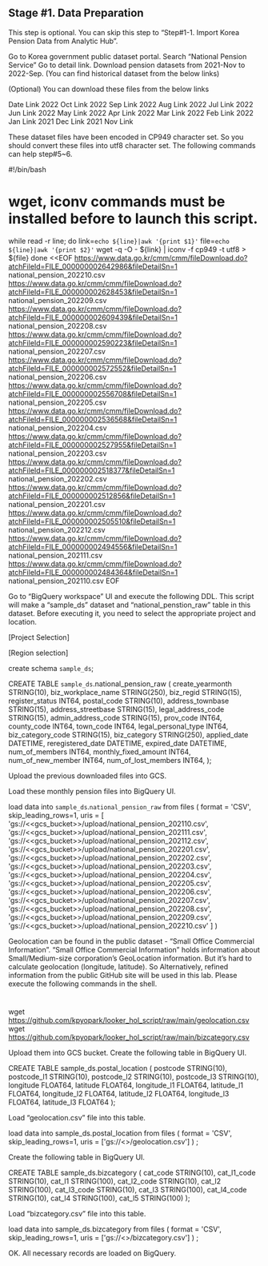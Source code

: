 ## Stage #1. Data Preparation

This step is optional. You can skip this step to “Step#1-1. Import Korea Pension Data from Analytic Hub”.

Go to Korea government public dataset portal. 
Search “National Pension Service”
Go to detail link.
Download pension datasets from 2021-Nov to 2022-Sep.
(You can find historical dataset from the below links)

(Optional) You can download these files from the below links

Date
Link
2022 Oct
Link
2022 Sep
Link
2022 Aug
Link
2022 Jul
Link
2022 Jun
Link
2022 May
Link
2022 Apr
Link
2022 Mar
Link
2022 Feb
Link
2022 Jan
Link
2021 Dec
Link
2021 Nov
Link


These dataset files have been encoded in CP949 character set. So you should convert these files into utf8 character set. The following commands can help step#5~6.


#!/bin/bash
#
# wget, iconv commands must be installed before to launch this script.
while read -r line; do
 link=`echo ${line}|awk '{print $1}'`
 file=`echo ${line}|awk '{print $2}'`
 wget -q -O - ${link} | iconv -f cp949 -t utf8 > ${file}
done <<EOF
https://www.data.go.kr/cmm/cmm/fileDownload.do?atchFileId=FILE_000000002642986&fileDetailSn=1 national_pension_202210.csv
https://www.data.go.kr/cmm/cmm/fileDownload.do?atchFileId=FILE_000000002628453&fileDetailSn=1 national_pension_202209.csv
https://www.data.go.kr/cmm/cmm/fileDownload.do?atchFileId=FILE_000000002609439&fileDetailSn=1 national_pension_202208.csv
https://www.data.go.kr/cmm/cmm/fileDownload.do?atchFileId=FILE_000000002590223&fileDetailSn=1 national_pension_202207.csv
https://www.data.go.kr/cmm/cmm/fileDownload.do?atchFileId=FILE_000000002572552&fileDetailSn=1 national_pension_202206.csv
https://www.data.go.kr/cmm/cmm/fileDownload.do?atchFileId=FILE_000000002556708&fileDetailSn=1 national_pension_202205.csv
https://www.data.go.kr/cmm/cmm/fileDownload.do?atchFileId=FILE_000000002536568&fileDetailSn=1 national_pension_202204.csv
https://www.data.go.kr/cmm/cmm/fileDownload.do?atchFileId=FILE_000000002527955&fileDetailSn=1 national_pension_202203.csv
https://www.data.go.kr/cmm/cmm/fileDownload.do?atchFileId=FILE_000000002518377&fileDetailSn=1 national_pension_202202.csv
https://www.data.go.kr/cmm/cmm/fileDownload.do?atchFileId=FILE_000000002512856&fileDetailSn=1 national_pension_202201.csv
https://www.data.go.kr/cmm/cmm/fileDownload.do?atchFileId=FILE_000000002505510&fileDetailSn=1 national_pension_202212.csv
https://www.data.go.kr/cmm/cmm/fileDownload.do?atchFileId=FILE_000000002494556&fileDetailSn=1 national_pension_202111.csv
https://www.data.go.kr/cmm/cmm/fileDownload.do?atchFileId=FILE_000000002484364&fileDetailSn=1 national_pension_202110.csv
EOF
 




Go to “BigQuery workspace” UI and execute the following DDL. This script will make a “sample_ds” dataset and “national_penstion_raw” table in this dataset. Before executing it, you need to select the appropriate project and location.

[Project Selection]


[Region selection]


create schema `sample_ds`;

CREATE TABLE `sample_ds`.national_pension_raw (
	create_yearmonth STRING(10),
	biz_workplace_name STRING(250),
	biz_regid STRING(15),
	register_status INT64,
	postal_code STRING(10),
	address_townbase STRING(15),
	address_streetbase STRING(15),
	legal_address_code STRING(15),
	admin_address_code STRING(15),
	prov_code INT64,
	county_code INT64,
	town_code INT64,
	legal_personal_type INT64,
	biz_category_code STRING(15),
	biz_category STRING(250),
	applied_date DATETIME,
	reregistered_date DATETIME,
	expired_date DATETIME,
	num_of_members INT64,
	monthly_fixed_amount INT64,
	num_of_new_member INT64,
	num_of_lost_members INT64,
);

Upload the previous downloaded files into GCS.



Load these monthly pension files into BigQuery UI.


load data into `sample_ds`.`national_pension_raw`
from files (
  format = 'CSV',
  skip_leading_rows=1,
  uris = [
  'gs://<<gcs_bucket>>/upload/national_pension_202110.csv',
  'gs://<<gcs_bucket>>/upload/national_pension_202111.csv',
  'gs://<<gcs_bucket>>/upload/national_pension_202112.csv',
  'gs://<<gcs_bucket>>/upload/national_pension_202201.csv',
  'gs://<<gcs_bucket>>/upload/national_pension_202202.csv',
  'gs://<<gcs_bucket>>/upload/national_pension_202203.csv',
  'gs://<<gcs_bucket>>/upload/national_pension_202204.csv',
  'gs://<<gcs_bucket>>/upload/national_pension_202205.csv',
  'gs://<<gcs_bucket>>/upload/national_pension_202206.csv',
  'gs://<<gcs_bucket>>/upload/national_pension_202207.csv',
  'gs://<<gcs_bucket>>/upload/national_pension_202208.csv',
  'gs://<<gcs_bucket>>/upload/national_pension_202209.csv',
  'gs://<<gcs_bucket>>/upload/national_pension_202210.csv'
  ]
)



Geolocation can be found in the public dataset - “Small Office Commercial Information”. “Small Office Commercial Information” holds information about Small/Medium-size corporation’s GeoLocation information. But it’s hard to calculate geolocation (longitude, latitude). So Alternatively, refined information from the public GitHub site will be used in this lab. Please execute the following commands in the shell.


#
wget https://github.com/kpyopark/looker_hol_script/raw/main/geolocation.csv
wget https://github.com/kpyopark/looker_hol_script/raw/main/bizcategory.csv

Upload them into GCS bucket.
Create the following table in BigQuery UI.


CREATE TABLE sample_ds.postal_location (
  postcode STRING(10),
  postcode_l1 STRING(10),
  postcode_l2 STRING(10),
  postcode_l3 STRING(10),
  longitude FLOAT64,
  latitude FLOAT64,
  longitude_l1 FLOAT64,
  latitude_l1 FLOAT64,
  longitude_l2 FLOAT64,
  latitude_l2 FLOAT64,
  longitude_l3 FLOAT64,
  latitude_l3 FLOAT64
);




Load “geolocation.csv” file into this table.


load data into sample_ds.postal_location
from files (
  format = 'CSV',
  skip_leading_rows=1,
  uris = ['gs://<<gcs bucket>>/geolocation.csv']
)
;





Create the following table in BigQuery UI.


CREATE TABLE sample_ds.bizcategory (
  cat_code STRING(10),
  cat_l1_code STRING(10),
  cat_l1 STRING(100),
  cat_l2_code STRING(10),
  cat_l2 STRING(100),
  cat_l3_code STRING(10),
  cat_l3 STRING(100),
  cat_l4_code STRING(10),
  cat_l4 STRING(100),
  cat_l5 STRING(100)
);

Load “bizcategory.csv” file into this table. 


load data into sample_ds.bizcategory
from files (
  format = 'CSV',
  skip_leading_rows=1,
  uris = ['gs://<<gcs bucket>>/bizcategory.csv']
)
;

OK. All necessary records are loaded on BigQuery.

